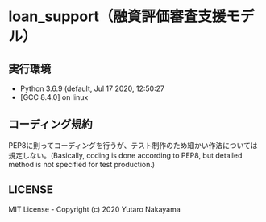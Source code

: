 # loan_support（融資評価審査支援モデル）

## 実行環境
- Python 3.6.9 (default, Jul 17 2020, 12:50:27
- [GCC 8.4.0] on linux

## コーディング規約
PEP8に則ってコーディングを行うが、テスト制作のため細かい作法については規定しない。(Basically, coding is done according to PEP8, but detailed method is not specified for test production.)

## LICENSE 

MIT License - Copyright (c) 2020 Yutaro Nakayama
